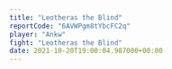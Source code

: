 ```yaml
---
title: "Leotheras the Blind"
reportCode: "6AVWPgm8tYbcFC2q"
player: "Ankw"
fight: "Leotheras the Blind"
date: 2021-10-20T19:00:04.987000+00:00
---
```

